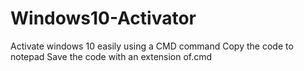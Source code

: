 # Windows10-Activator
Activate windows 10 easily using a CMD command
Copy the code to notepad
Save the code with an extension of.cmd
